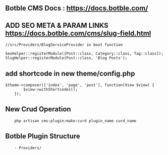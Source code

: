 ## Botble CMS Docs : https://docs.botble.com/
## ADD SEO META & PARAM LINKS  https://docs.botble.com/cms/slug-field.html
```
//src/Providers/BlogServiceProvider in boot function

SeoHelper::registerModule([Post::class, Category::class, Tag::class]);
SlugHelper::registerModule(Post::class, 'Blog Posts');
```

## add shortcode in new theme/config.php 
```
$theme->composer(['index', 'page', 'post'], function(View $view) {
        $view->withShortcodes();
    });
```

## New Crud Operation
        php artisan cms:plugin:make:curd plugin_name curd_name

## Botble Plugin Structure 
        - Providers/
